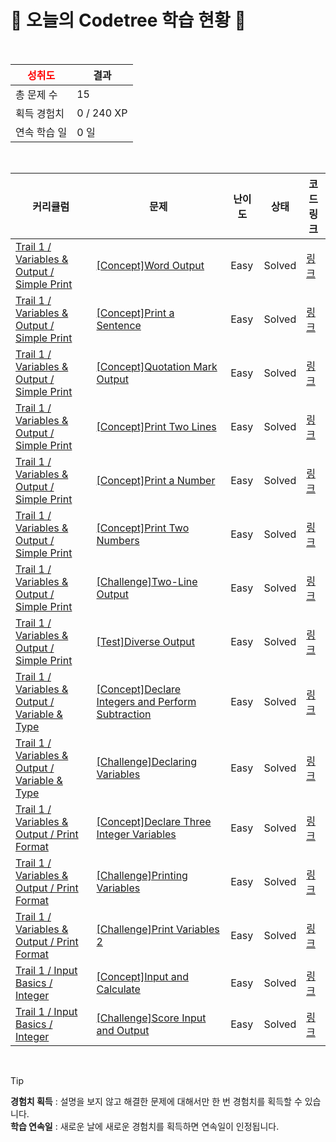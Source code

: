# 🌲 오늘의 Codetree 학습 현황 🌲

<br />

| <span style="color:red;display:block;text-align:center;"> **성취도**</span> | 결과 |
|---|---|
| 총 문제 수 | 15 |
| 획득 경험치 | 0 / 240 XP |
| 연속 학습 일 | 0 일 |

<br />

|커리큘럼|문제|난이도|상태|코드 링크|
|---|---|---|---|---|
|[Trail 1 / Variables & Output / Simple Print](https://www.codetree.ai/trail-info/novice-low/)|[[Concept]Word Output](https://www.codetree.ai/trails/complete/curated-cards/intro-print-word/)|Easy|Solved|[링크](https://github.com/kwonyeseo/codetree/blob/main/251030/%EB%8B%A8%EC%96%B4%20%EC%B6%9C%EB%A0%A5/print-word.py)|
|[Trail 1 / Variables & Output / Simple Print](https://www.codetree.ai/trail-info/novice-low/)|[[Concept]Print a Sentence](https://www.codetree.ai/trails/complete/curated-cards/intro-print-sentence/)|Easy|Solved|[링크](https://github.com/kwonyeseo/codetree/blob/main/251030/%EB%AC%B8%EC%9E%A5%20%EC%B6%9C%EB%A0%A5/print-sentence.py)|
|[Trail 1 / Variables & Output / Simple Print](https://www.codetree.ai/trail-info/novice-low/)|[[Concept]Quotation Mark Output](https://www.codetree.ai/trails/complete/curated-cards/intro-print-quote/)|Easy|Solved|[링크](https://github.com/kwonyeseo/codetree/blob/main/251030/%EB%94%B0%EC%98%B4%ED%91%9C%20%EC%B6%9C%EB%A0%A5/print-quote.py)|
|[Trail 1 / Variables & Output / Simple Print](https://www.codetree.ai/trail-info/novice-low/)|[[Concept]Print Two Lines](https://www.codetree.ai/trails/complete/curated-cards/intro-print-two-lines/)|Easy|Solved|[링크](https://github.com/kwonyeseo/codetree/blob/main/251030/2%EC%A4%84%20%EC%B6%9C%EB%A0%A5/print-two-lines.py)|
|[Trail 1 / Variables & Output / Simple Print](https://www.codetree.ai/trail-info/novice-low/)|[[Concept]Print a Number](https://www.codetree.ai/trails/complete/curated-cards/intro-print-one-number/)|Easy|Solved|[링크](https://github.com/kwonyeseo/codetree/blob/main/251030/%EC%88%AB%EC%9E%90%20%EC%B6%9C%EB%A0%A5%ED%95%98%EA%B8%B0/print-one-number.py)|
|[Trail 1 / Variables & Output / Simple Print](https://www.codetree.ai/trail-info/novice-low/)|[[Concept]Print Two Numbers](https://www.codetree.ai/trails/complete/curated-cards/intro-print-two-numbers/)|Easy|Solved|[링크](https://github.com/kwonyeseo/codetree/blob/main/251030/%EC%88%AB%EC%9E%90%202%EA%B0%9C%20%EC%B6%9C%EB%A0%A5/print-two-numbers.py)|
|[Trail 1 / Variables & Output / Simple Print](https://www.codetree.ai/trail-info/novice-low/)|[[Challenge]Two-Line Output](https://www.codetree.ai/trails/complete/curated-cards/challenge-print-two-sentences-introduce/)|Easy|Solved|[링크](https://github.com/kwonyeseo/codetree/blob/main/251030/%EB%91%90%EC%A4%84%20%EC%B6%9C%EB%A0%A5/print-two-sentences-introduce.py)|
|[Trail 1 / Variables & Output / Simple Print](https://www.codetree.ai/trail-info/novice-low/)|[[Test]Diverse Output](https://www.codetree.ai/trails/complete/curated-cards/test-print-in-variety/)|Easy|Solved|[링크](https://github.com/kwonyeseo/codetree/blob/main/251030/%EB%8B%A4%EC%96%91%ED%95%98%EA%B2%8C%20%EC%B6%9C%EB%A0%A5/print-in-variety.py)|
|[Trail 1 / Variables & Output / Variable & Type](https://www.codetree.ai/trail-info/novice-low/)|[[Concept]Declare Integers and Perform Subtraction](https://www.codetree.ai/trails/complete/curated-cards/intro-define-numbers-and-substract/)|Easy|Solved|[링크](https://github.com/kwonyeseo/codetree/blob/main/251030/%EC%A0%95%EC%88%98%20%EC%84%A0%EC%96%B8%ED%95%98%EA%B3%A0%20%EB%BA%84%EC%85%88/define-numbers-and-substract.py)|
|[Trail 1 / Variables & Output / Variable & Type](https://www.codetree.ai/trail-info/novice-low/)|[[Challenge]Declaring Variables](https://www.codetree.ai/trails/complete/curated-cards/challenge-declaring-variables/)|Easy|Solved|[링크](https://github.com/kwonyeseo/codetree/blob/main/251030/%EB%B3%80%EC%88%98%20%EC%84%A0%EC%96%B8%ED%95%98%EA%B8%B0/declaring-variables.py)|
|[Trail 1 / Variables & Output / Print Format](https://www.codetree.ai/trail-info/novice-low/)|[[Concept]Declare Three Integer Variables](https://www.codetree.ai/trails/complete/curated-cards/intro-declaration-of-three-natural-numbers/)|Easy|Solved|[링크](https://github.com/kwonyeseo/codetree/blob/main/251030/%EC%84%B8%20%EC%A0%95%EC%88%98%ED%98%95%20%EB%B3%80%EC%88%98%20%EC%84%A0%EC%96%B8/declaration-of-three-natural-numbers.py)|
|[Trail 1 / Variables & Output / Print Format](https://www.codetree.ai/trail-info/novice-low/)|[[Challenge]Printing Variables](https://www.codetree.ai/trails/complete/curated-cards/challenge-outputing-variables/)|Easy|Solved|[링크](https://github.com/kwonyeseo/codetree/blob/main/251030/%EB%B3%80%EC%88%98%20%EC%B6%9C%EB%A0%A5%ED%95%98%EA%B8%B0/outputing-variables.py)|
|[Trail 1 / Variables & Output / Print Format](https://www.codetree.ai/trail-info/novice-low/)|[[Challenge]Print Variables 2](https://www.codetree.ai/trails/complete/curated-cards/challenge-outputing-variables-2/)|Easy|Solved|[링크](https://github.com/kwonyeseo/codetree/blob/main/251030/%EB%B3%80%EC%88%98%20%EC%B6%9C%EB%A0%A5%ED%95%98%EA%B8%B0%202/outputing-variables-2.py)|
|[Trail 1 / Input Basics / Integer](https://www.codetree.ai/trail-info/novice-low/)|[[Concept]Input and Calculate](https://www.codetree.ai/trails/complete/curated-cards/intro-input-calculate/)|Easy|Solved|[링크](https://github.com/kwonyeseo/codetree/blob/main/251030/%EC%9E%85%EB%A0%A5%EB%B0%9B%EC%95%84%20%EA%B3%84%EC%82%B0/input-calculate.py)|
|[Trail 1 / Input Basics / Integer](https://www.codetree.ai/trail-info/novice-low/)|[[Challenge]Score Input and Output](https://www.codetree.ai/trails/complete/curated-cards/challenge-enter-int-and-print-score/)|Easy|Solved|[링크](https://github.com/kwonyeseo/codetree/blob/main/251030/%EC%A0%90%EC%88%98%20%EC%9E%85%EC%B6%9C%EB%A0%A5/enter-int-and-print-score.py)|


<br />

> [!TIP]
> **경험치 획득** : 설명을 보지 않고 해결한 문제에 대해서만 한 번 경험치를 획득할 수 있습니다.  
> **학습 연속일** : 새로운 날에 새로운 경험치를 획득하면 연속일이 인정됩니다.

